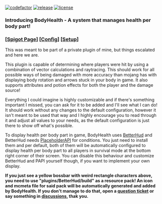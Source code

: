 [![codefactor](https://www.codefactor.io/repository/github/mitality/bodyhealth/badge)](https://www.codefactor.io/repository/github/mitality/bodyhealth) [![release](https://img.shields.io/github/v/release/mitality/bodyhealth)](https://github.com/mitality/bodyhealth/releases/latest) [![license](https://img.shields.io/badge/license-custom-%23A60CBF)](https://github.com/Mitality/BodyHealth?tab=License-1-ov-file)

### Introducing BodyHealth - A system that manages health per body part!

### [[Spigot Page](https://www.spigotmc.org/resources/bodyhealth.119966/)]  [[Config](https://github.com/Mitality/BodyHealth/blob/main/src/main/resources/config.yml)]  [[Setup](https://github.com/Mitality/BodyHealth/wiki/Setup)]

This was meant to be part of a private plugin of mine, but things escalated and here we are.

This plugin is capable of determining where players were hit by using a combination of vector
calculations and raytracing. This should work for all possible ways of being damaged with more
accuracy than mojang has with displaying body rotation and arrows stuck in your body in game.
It also supports attributes and potion effects for both the player and the damage source!

Everything I could imagine is highly customizable and if there's something important I missed,
you can ask for it to be added and I'll see what I can do! It should work without any changes
to the default configuration, however it isn't meant to be used that way and I highly encourage
you to read through it and adjust all values to your needs, as the default configuration is just
there to show off what's possible.

To display health per body part in game, BodyHealth uses [BetterHud](https://www.spigotmc.org/resources/%E2%AD%90betterhud%E2%AD%90a-beautiful-hud-plugin-you-havent-seen-before%E2%9C%85auto-resource-pack-build%E2%9C%85.115559/) and BetterHud needs
[PlaceholderAPI](https://www.spigotmc.org/resources/placeholderapi.6245/) for conditions. You just need to install them and per default, both of them will be automatically configured to display health per body part to all players
in survival mode at the bottom right corner of their screen. You can disable this behaviour and customize BetterHud and PAPI
 yourself though, if you want to implement your own display.

**If you just see a yellow bossbar with weird rectangle characters above, you need to use "plugins/BetterHud/build" as a resource pack! An icon and mcmeta file for said pack will be automatically generated and added by BodyHealth. If you don't manage to do that, open a [question ticket](https://github.com/Mitality/BodyHealth/issues/new?assignees=&labels=question&projects=&template=question.yml) or say something in [discussions](https://github.com/Mitality/BodyHealth/discussions/categories/general), thak you.**
